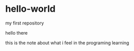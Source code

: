# hello-world
my first repository

hello there 

this is the note about what i feel in the programing learning
